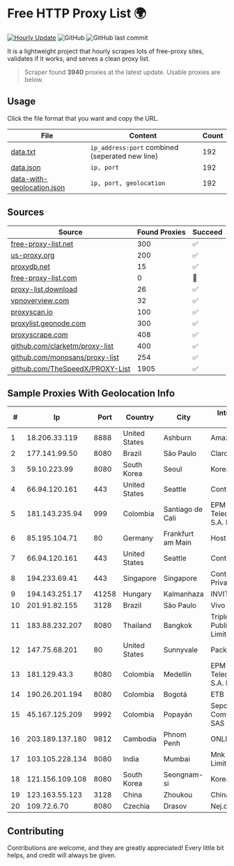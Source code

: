 
# Free HTTP Proxy List 🌍

[![Hourly Update](https://github.com/mertguvencli/http-proxy-list/actions/workflows/main.yml/badge.svg?branch=main)](https://github.com/mertguvencli/http-proxy-list/actions/workflows/main.yml)
![GitHub](https://img.shields.io/github/license/mertguvencli/http-proxy-list)
![GitHub last commit](https://img.shields.io/github/last-commit/mertguvencli/http-proxy-list)

It is a lightweight project that hourly scrapes lots of free-proxy sites, validates if it works, and serves a clean proxy list.


> Scraper found **3940** proxies at the latest update. Usable proxies are below.

## Usage

Click the file format that you want and copy the URL.


|File|Content|Count|
|----|-------|-----|
|[data.txt](https://raw.githubusercontent.com/mertguvencli/http-proxy-list/main/proxy-list/data.txt)|`ip_address:port` combined (seperated new line)|192|
|[data.json](https://raw.githubusercontent.com/mertguvencli/http-proxy-list/main/proxy-list/data.json)|`ip, port`|192|
|[data-with-geolocation.json](https://raw.githubusercontent.com/mertguvencli/http-proxy-list/main/proxy-list/data-with-geolocation.json)|`ip, port, geolocation`|192|

## Sources

|Source|Found Proxies|Succeed|
|------|-------------|-------|
|[free-proxy-list.net](https://free-proxy-list.net)|300|✅|
|[us-proxy.org](https://www.us-proxy.org)|200|✅|
|[proxydb.net](http://proxydb.net)|15|✅|
|[free-proxy-list.com](https://free-proxy-list.com/?page=&port=&type%5B%5D=http&type%5B%5D=https&up_time=0&search=Search)|0|🚫|
|[proxy-list.download](https://www.proxy-list.download/HTTP)|26|✅|
|[vpnoverview.com](https://vpnoverview.com/privacy/anonymous-browsing/free-proxy-servers)|32|✅|
|[proxyscan.io](https://www.proxyscan.io)|100|✅|
|[proxylist.geonode.com](https://proxylist.geonode.com/api/proxy-list?limit=300&page=1&sort_by=lastChecked&sort_type=desc&protocols=http,https)|300|✅|
|[proxyscrape.com](https://api.proxyscrape.com/v2/?request=displayproxies&protocol=http&timeout=10000&country=all&ssl=all&anonymity=all)|408|✅|
|[github.com/clarketm/proxy-list](https://raw.githubusercontent.com/clarketm/proxy-list/master/proxy-list-raw.txt)|400|✅|
|[github.com/monosans/proxy-list](https://raw.githubusercontent.com/monosans/proxy-list/main/proxies/http.txt)|254|✅|
|[github.com/TheSpeedX/PROXY-List](https://raw.githubusercontent.com/TheSpeedX/PROXY-List/master/http.txt)|1905|✅|


## Sample Proxies With Geolocation Info

|#|Ip|Port|Country|City|Internet Service Provider|
|-|--|----|-------|----|-------------------------|
|1|18.206.33.119|8888|United States|Ashburn|Amazon.com, Inc.|
|2|177.141.99.50|8080|Brazil|São Paulo|Claro S.A.|
|3|59.10.223.99|8080|South Korea|Seoul|Korea Telecom|
|4|66.94.120.161|443|United States|Seattle|Contabo Inc.|
|5|181.143.235.94|999|Colombia|Santiago de Cali|EPM Telecomunicaciones S.A. E.S.P.|
|6|85.195.104.71|80|Germany|Frankfurt am Main|Host Europe GmbH|
|7|66.94.120.161|443|United States|Seattle|Contabo Inc.|
|8|194.233.69.41|443|Singapore|Singapore|Contabo Asia Private Limited|
|9|194.143.251.17|41258|Hungary|Kalmanhaza|INVITEL Zrt.|
|10|201.91.82.155|3128|Brazil|São Paulo|Vivo|
|11|183.88.232.207|8080|Thailand|Bangkok|Triple T Broadband Public Company Limited|
|12|147.75.68.201|80|United States|Sunnyvale|Packet Host, Inc.|
|13|181.129.43.3|8080|Colombia|Medellín|EPM Telecomunicaciones S.A. E.S.P.|
|14|190.26.201.194|8080|Colombia|Bogotá|ETB - Colombia|
|15|45.167.125.209|9992|Colombia|Popayán|Sepcom Comunicaciones SAS|
|16|203.189.137.180|9812|Cambodia|Phnom Penh|ONLINE|
|17|103.105.228.134|8080|India|Mumbai|Mnk Infoway Private Limited|
|18|121.156.109.108|8080|South Korea|Seongnam-si|Korea Telecom|
|19|123.163.55.123|3128|China|Zhoukou|Chinanet|
|20|109.72.6.70|8080|Czechia|Drasov|Nej.cz s.r.o.|



## Contributing

Contributions are welcome, and they are greatly appreciated! Every
little bit helps, and credit will always be given.

